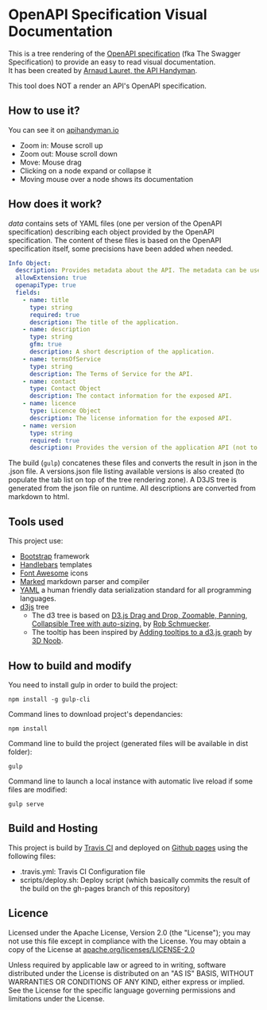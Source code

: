 # OpenAPI Specification Visual Documentation
This is a tree rendering of the [OpenAPI specification](https://openapis.org/specification) (fka The Swagger Specification) to provide an easy to read visual documentation.<br>
It has been created by [Arnaud Lauret, the API Handyman](https://github.com/arno-di-loreto).

This tool does NOT a render an API's OpenAPI specification.

## How to use it?
You can see it on [apihandyman.io](http://openapi-specification-visual-documentation.apihandyman.io/)

- Zoom in: Mouse scroll up
- Zoom out: Mouse scroll down
- Move: Mouse drag
- Clicking on a node expand or collapse it
- Moving mouse over a node shows its documentation


## How does it work?

*data* contains sets of YAML files (one per version of the OpenAPI specification) describing each object provided by the OpenAPI specification.
The content of these files is based on the OpenAPI specification itself, some precisions have been added when needed.

```yaml
Info Object:
  description: Provides metadata about the API. The metadata can be used by the clients if needed.
  allowExtension: true
  openapiType: true
  fields:
    - name: title
      type: string
      required: true
      description: The title of the application.
    - name: description
      type: string
      gfm: true
      description: A short description of the application.
    - name: termsOfService
      type: string
      description: The Terms of Service for the API.
    - name: contact
      type: Contact Object
      description: The contact information for the exposed API.
    - name: licence
      type: Licence Object
      description: The license information for the exposed API.
    - name: version
      type: string
      required: true
      description: Provides the version of the application API (not to be confused with the specification version).

```
The build (`gulp`) concatenes these files and converts the result in json in the <version>.json file.
A versions.json file listing available versions is also created (to populate the tab list on top of the tree rendering zone).
A D3JS tree is generated from the json file on runtime. All descriptions are converted from markdown to html.

## Tools used

This project use:
- [Bootstrap](http://getbootstrap.com/) framework
- [Handlebars](http://handlebarsjs.com/) templates
- [Font Awesome](https://fortawesome.github.io/Font-Awesome/) icons
- [Marked](https://github.com/chjj/marked) markdown parser and compiler
- [YAML](http://www.yaml.org/) a human friendly data serialization
  standard for all programming languages.
- [d3js](http://d3js.org/) tree
  - The d3 tree is based on [D3.js Drag and Drop, Zoomable, Panning, Collapsible Tree with auto-sizing.](http://bl.ocks.org/robschmuecker/7880033) by [Rob Schmuecker](https://github.com/robschmuecker).
  - The tooltip has been inspired by [Adding tooltips to a d3.js graph](http://www.d3noob.org/2013/01/adding-tooltips-to-d3js-graph.html) by [3D Noob](http://www.d3noob.org/).

## How to build and modify

You need to install gulp in order to build the project:
```
npm install -g gulp-cli
```

Command lines to download project's dependancies:
```
npm install
```

Command line to build the project (generated files will be available in dist folder):
```
gulp
```

Command line to launch a local instance with automatic live reload if some files are modified:
```
gulp serve
```

## Build and Hosting

This project is build by [Travis CI](travis-ci.org) and deployed on [Github pages](https://pages.github.com/) using the following files:

- .travis.yml: Travis CI Configuration file
- scripts/deploy.sh: Deploy script (which basically commits the result of the build on the gh-pages branch of this repository)


## Licence
Licensed under the Apache License, Version 2.0 (the "License");
you may not use this file except in compliance with the License.
You may obtain a copy of the License at [apache.org/licenses/LICENSE-2.0](http://www.apache.org/licenses/LICENSE-2.0)

Unless required by applicable law or agreed to in writing, software
distributed under the License is distributed on an "AS IS" BASIS,
WITHOUT WARRANTIES OR CONDITIONS OF ANY KIND, either express or implied.
See the License for the specific language governing permissions and
limitations under the License.
